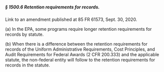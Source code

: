 ##### § 1500.6 Retention requirements for records. #####

Link to an amendment published at 85 FR 61573, Sept. 30, 2020.

(a) In the EPA, some programs require longer retention requirements for records by statute.

(b) When there is a difference between the retention requirements for records of the Uniform Administrative Requirements, Cost Principles, and Audit Requirements for Federal Awards (2 CFR 200.333) and the applicable statute, the non-federal entity will follow to the retention requirements for records in the statute.